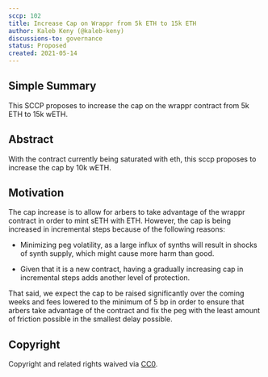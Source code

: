```yaml
---
sccp: 102
title: Increase Cap on Wrappr from 5k ETH to 15k ETH
author: Kaleb Keny (@kaleb-keny)
discussions-to: governance
status: Proposed
created: 2021-05-14
---
```


<!--You can leave these HTML comments in your merged SCCP and delete the visible duplicate text guides, they will not appear and may be helpful to refer to if you edit it again. This is the suggested template for new SCCPs. Note that an SCCP number will be assigned by an editor. When opening a pull request to submit your SCCP, please use an abbreviated title in the filename, `sccp-draft_title_abbrev.md`. The title should be 44 characters or less.-->

## Simple Summary

<!--"If you can't explain it simply, you don't understand it well enough." Provide a simplified and layman-accessible explanation of the SCCP.-->

This SCCP proposes to increase the cap on the wrappr contract from 5k ETH to 15k wETH.

## Abstract

<!--A short (~200 word) description of the variable change proposed.-->
With the contract currently being saturated with eth, this sccp proposes to increase the cap by 10k wETH.

## Motivation

<!--The motivation is critical for SCCPs that want to update variables within Synthetix. It should clearly explain why the existing variable is not incentive aligned. SCCP submissions without sufficient motivation may be rejected outright.-->
The cap increase is to allow for arbers to take advantage of the wrappr contract in order to mint sETH with ETH. However, the cap is being increased in incremental steps because of the following reasons:

- Minimizing peg  volatility, as a large influx of synths will result in shocks of synth supply, which might cause more harm than good.

- Given that it is a new contract, having a gradually increasing cap in incremental steps adds another level of protection.

That said, we expect the cap to be raised significantly over the coming weeks and  fees lowered to the minimum of 5 bp in order to ensure that arbers take advantage of the contract and fix the peg with the least amount of friction possible in the smallest delay possible.


## Copyright
Copyright and related rights waived via [CC0](https://creativecommons.org/publicdomain/zero/1.0/).
